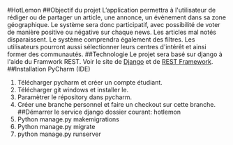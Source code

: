 #HotLemon
##Objectif du projet
L’application permettra à l'utilisateur de rédiger ou de partager un article, une annonce, un évènement dans sa zone géographique. Le système sera donc participatif, avec possibilité de voter de manière positive ou négative sur chaque news. Les articles mal notés disparaissent.
Le système comprendra également des filtres. Les utilisateurs pourront aussi sélectionner leurs centres d'intérêt et ainsi former des communautés.
##Technologie
Le projet sera basé sur django à l'aide du Framwork REST.
Voir le site de [Django](https://www.djangoproject.com/) et de [REST Framework](http://www.django-rest-framework.org/).
##Installation PyCharm (IDE)
1. Télécharger pycharm et créer un compte étudiant.
2. Télécharger git windows et installer le.
3. Paramètrer le répository dans pycharm.
4. Créer une branche personnel et faire un checkout sur cette branche.
##Démarrer le service django
dossier courant: hotlemon
1. Python manage.py makemigrations
2. Python manage.py migrate
3. python manage.py runserver
